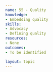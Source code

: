 ```yaml
---
name: 55 - Quality
knowledge:
- Embedding quality
skills:
- Advocacy
- Defining quality
resources:
- None
outcomes:
- To be identified

layout: topic
---
```

